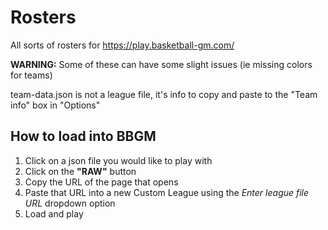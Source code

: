 # Rosters
All sorts of rosters for https://play.basketball-gm.com/

**WARNING:** Some of these can have some slight issues (ie missing colors for teams)

team-data.json is not a league file, it's info to copy and paste to the "Team info" box in "Options"

## How to load into BBGM

1. Click on a json file you would like to play with
2. Click on the **"RAW"** button
3. Copy the URL of the page that opens
4. Paste that URL into a new Custom League using the *Enter league file URL* dropdown option
5. Load and play
